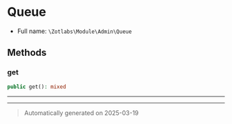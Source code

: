 
# Queue





* Full name: `\Zotlabs\Module\Admin\Queue`




## Methods


### get



```php
public get(): mixed
```












***


***
> Automatically generated on 2025-03-19
